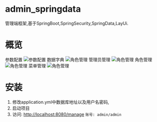 # admin_springdata
管理端框架,基于SpringBoot,SpringSecurity,SpringData,LayUi.

# 概览
参数配置
![参数配置](http://pls25e6vd.bkt.clouddn.com/config.png)
数据字典
![角色管理](http://pls25e6vd.bkt.clouddn.com/data_dict.png)
管理员管理
![角色管理](http://pls25e6vd.bkt.clouddn.com/manager.png)
角色管理
![角色管理](http://pls25e6vd.bkt.clouddn.com/role_manage.png)
菜单管理
![角色管理](http://pls25e6vd.bkt.clouddn.com/menu.png)

# 安装
1. 修改application.yml中数据库地址以及用户名密码,
2. 启动项目
3. 访问: [http://localhost:8080/manage](http://localhost:8080/manage) `账号: admin/admin`

